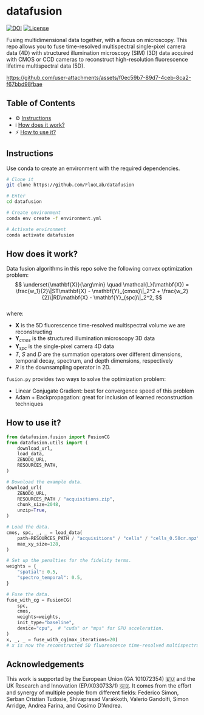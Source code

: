 # datafusion

[![DOI](https://zenodo.org/badge/DOI/10.5281/zenodo.15496000.svg)](https://doi.org/10.5281/zenodo.15496000)
[![License](https://img.shields.io/badge/License-BSD_3--Clause-blue.svg)](https://opensource.org/licenses/BSD-3-Clause)

Fusing multidimensional data together, with a focus on microscopy.
This repo allows you to fuse time-resolved multispectral single-pixel camera data (4D) with
structured illumination microscopy (SIM) (3D) data acquired with CMOS or CCD cameras to reconstruct
high-resolution fluorescence lifetime multispectral data (5D).

https://github.com/user-attachments/assets/f0ec59b7-89d7-4ceb-8ca2-f67bbd98fbae

## Table of Contents

- ⚙️ [Instructions](#instructions)
- ℹ️ [How does it work?](#how-does-it-work)
- ⚡️ [How to use it?](#how-to-use-it)

## Instructions
Use conda to create an environment with the required dependencies.

```bash
# Clone it
git clone https://github.com/FluoLab/datafusion

# Enter
cd datafusion

# Create environment
conda env create -f environment.yml

# Activate environment
conda activate datafusion
```

## How does it work?

Data fusion algorithms in this repo solve the following convex optimization problem:  
$$
\underset{\mathbf{X}}{\arg\min} \quad \mathcal{L}(\mathbf{X}) =
\frac{w_1}{2}\|ST\mathbf{X} - \mathbf{Y}_{cmos}\|_2^2 +
\frac{w_2}{2}\|RD\mathbf{X} - \mathbf{Y}_{spc}\|_2^2,
$$  
where:

* $\mathbf{X}$ is the 5D fluorescence time-resolved multispectral volume we are reconstructing
* $\mathbf{Y}_{cmos}$ is the structured illumination microscopy 3D data
* $\mathbf{Y}_{spc}$ is the single-pixel camera 4D data
* $T$, $S$ and $D$ are the summation operators over different dimensions,
  temporal decay, spectrum, and depth dimensions, respectively
* $R$ is the downsampling operator in 2D.

`fusion.py` provides two ways to solve the optimization problem:

* Linear Conjugate Gradient: best for convergence speed of this problem
* Adam + Backpropagation: great for inclusion of learned reconstruction techniques

## How to use it?

```python
from datafusion.fusion import FusionCG
from datafusion.utils import (
    download_url,
    load_data,
    ZENODO_URL,
    RESOURCES_PATH,
)

# Download the example data.
download_url(
    ZENODO_URL,
    RESOURCES_PATH / "acquisitions.zip",
    chunk_size=2048,
    unzip=True,
)

# Load the data.
cmos, spc, _, _ = load_data(
    path=RESOURCES_PATH / "acquisitions" / "cells" / "cells_0.50cr.npz",
    max_xy_size=128,
)

# Set up the penalties for the fidelity terms.
weights = {
    "spatial": 0.5,
    "spectro_temporal": 0.5,
}

# Fuse the data.
fuse_with_cg = FusionCG(
    spc,
    cmos,
    weights=weights,
    init_type="baseline",
    device="cpu",  # "cuda" or "mps" for GPU acceleration.
)
x, _, _ = fuse_with_cg(max_iterations=20)
# x is now the reconstructed 5D fluorescence time-resolved multispectral volume.

```

## Acknowledgements

This work is supported by the European Union (GA 101072354) 🇪🇺
and the UK Research and Innovation (EP/X030733/1) 🇬🇧. It comes from
the effort and synergy of multiple people from different fields:
Federico Simon, Serban Cristian Tudosie, Shivaprasad Varakkoth, 
Valerio Gandolfi, Simon Arridge,
Andrea Farina, and Cosimo D'Andrea.